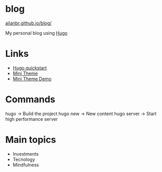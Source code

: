 # blog

[ailanbr.github.io/blog/](https://ailanbr.github.io/blog/)

My personal blog using [Hugo](https://gohugo.io/) 

# Links

- [Hugo quickstart](https://gohugo.io/getting-started/quick-start/)
- [Mini Theme](https://github.com/nodejh/hugo-theme-mini/tree/master)
- [Mini Theme Demo](https://nodejh.com/hugo-theme-mini/about/)

# Commands

hugo -> Build the project
hugo new -> New content
hugo server -> Start high performance server

# Main topics

- Investments
- Tecnology
- Mindfulness


